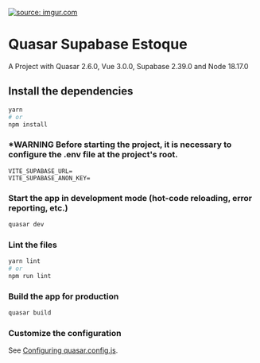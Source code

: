 <a href="https://imgur.com/CjobSWc"><img src="https://imgur.com/CjobSWc.png" title="source: imgur.com" /></a>

# Quasar Supabase Estoque

A Project with Quasar 2.6.0, Vue 3.0.0, Supabase 2.39.0 and Node 18.17.0

## Install the dependencies
```bash
yarn
# or
npm install
```
### *WARNING Before starting the project, it is necessary to configure the .env file at the project's root.
```Supabase Environment
VITE_SUPABASE_URL=
VITE_SUPABASE_ANON_KEY=
```

### Start the app in development mode (hot-code reloading, error reporting, etc.)
```bash
quasar dev
```


### Lint the files
```bash
yarn lint
# or
npm run lint
```



### Build the app for production
```bash
quasar build
```

### Customize the configuration
See [Configuring quasar.config.js](https://v2.quasar.dev/quasar-cli-vite/quasar-config-js).

